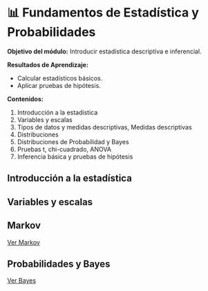 # 📊 Fundamentos de Estadística y Probabilidades
**Objetivo del módulo:** Introducir estadística descriptiva e inferencial.

**Resultados de Aprendizaje:**
- Calcular estadísticos básicos.
- Aplicar pruebas de hipótesis.

**Contenidos:**
1. Introducción a la estadística
2. Variables y escalas
3. Tipos de datos y medidas descriptivas, Medidas descriptivas
4. Distribuciones
5. Distribuciones de Probabilidad y Bayes
6. Pruebas t, chi-cuadrado, ANOVA
7. Inferencia básica y pruebas de hipótesis

## Introducción a la estadística


## Variables y escalas

## Markov

[Ver Markov](Markov.ipynb)

## Probabilidades y Bayes

[Ver Bayes](Bayes.ipynb)
